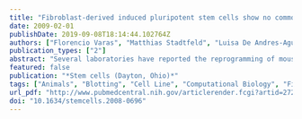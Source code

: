 ```yaml
---
title: "Fibroblast-derived induced pluripotent stem cells show no common retroviral vector insertions."
date: 2009-02-01
publishDate: 2019-09-08T18:14:44.102764Z
authors: ["Florencio Varas", "Matthias Stadtfeld", "Luisa De Andres-Aguayo", "Nimet Maherali", "Alessandro di Tullio", "Lorena Pantano", "Cedric Notredame", "Konrad Hochedlinger", "Thomas Graf"]
publication_types: ["2"]
abstract: "Several laboratories have reported the reprogramming of mouse and human fibroblasts into pluripotent cells, using retroviruses carrying the Oct4, Sox2, Klf4, and c-Myc transcription factor genes. In these experiments the frequency of reprogramming was lower than 0.1% of the infected cells, raising the possibility that additional events are required to induce reprogramming, such as activation of genes triggered by retroviral insertions. We have therefore determined by ligation-mediated polymerase chain reaction (LM-PCR) the retroviral insertion sites in six induced pluripotent stem (iPS) cell clones derived from mouse fibroblasts. Seventy-nine insertion sites were assigned to a single mouse genome location. Thirty-five of these mapped to gene transcription units, whereas 29 insertions landed within 10 kilobases of transcription start sites. No common insertion site was detected among the iPS clones studied. Moreover, bioinformatics analyses revealed no enrichment of a specific gene function, network, or pathway among genes targeted by retroviral insertions. We conclude that Oct4, Sox2, Klf4, and c-Myc are sufficient to promote fibroblast-to-iPS cell reprogramming and propose that the observed low reprogramming frequencies may have alternative explanations."
featured: false
publication: "*Stem cells (Dayton, Ohio)*"
tags: ["Animals", "Blotting", "Cell Line", "Computational Biology", "Fibroblasts", "Fibroblasts: cytology", "Fibroblasts: virology", "Genetic Vectors", "Genetic Vectors: genetics", "Humans", "Kruppel-Like Transcription Factors", "Kruppel-Like Transcription Factors: genetics", "Mice", "Octamer Transcription Factor-3", "Octamer Transcription Factor-3: genetics", "Pluripotent Stem Cells", "Pluripotent Stem Cells: cytology", "Pluripotent Stem Cells: metabolism", "Pluripotent Stem Cells: virology", "Polymerase Chain Reaction", "Proto-Oncogene Proteins c-myc", "Proto-Oncogene Proteins c-myc: genetics", "Retroviridae", "Retroviridae: genetics", "SOXB1 Transcription Factors", "SOXB1 Transcription Factors: genetics", "Southern", "mypapers"]
url_pdf: "http://www.pubmedcentral.nih.gov/articlerender.fcgi?artid=2729671&tool=pmcentrez&rendertype=abstract http://www.ncbi.nlm.nih.gov/entrez/query.fcgi?cmd=Retrieve&db=PubMed&dopt=Citation&list_uids=19008347"
doi: "10.1634/stemcells.2008-0696"
---
```


